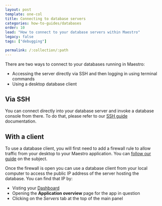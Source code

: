 ```yaml
---
layout: post
template: one-col
title: Connecting to database servers
categories: how-to-guides/databases
order: 10
lead: "How to connect to your database servers within Maestro"
legacy: false
tags: ["debugging"]

permalink: /:collection/:path
---
```


There are two ways to connect to your databases running in Maestro:

* Accessing the server directly via SSH and then logging in using terminal commands
* Using a desktop database client


## Via SSH

You can connect directly into your database server and invoke a database console from there. To do that, please refer to our [SSH guide](/maestro/how-to-guides/common-tools/ssh-to-server.html) documentation.

## With a client

To use a database client, you will first need to add a firewall rule to allow traffic from your desktop to your Maestro application. You can [follow our guide](/maestro/tutorials/firewall-rule.html) on the subject.

Once the firewall is open you can use a database client from your local computer to access the public IP address of the server hosting the database. You can find that IP by: 

* Visting your [Dashboard](https://app.cloud66.com)
* Opening the **Application overview** page for the app in question
* Clicking on the *Servers* tab at the top of the main panel

